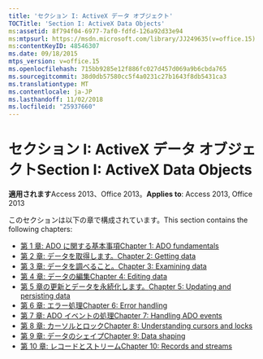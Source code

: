 ```yaml
---
title: 'セクション I: ActiveX データ オブジェクト'
TOCTitle: 'Section I: ActiveX Data Objects'
ms:assetid: 8f794f04-6977-7af0-fdfd-126a92d33e94
ms:mtpsurl: https://msdn.microsoft.com/library/JJ249635(v=office.15)
ms:contentKeyID: 48546307
ms.date: 09/18/2015
mtps_version: v=office.15
ms.openlocfilehash: 715bb9285e12f886fc027d457d069a9b6cbda765
ms.sourcegitcommit: 38d0db57580cc5f4a0231c27b1643f8db5431ca3
ms.translationtype: MT
ms.contentlocale: ja-JP
ms.lasthandoff: 11/02/2018
ms.locfileid: "25937660"
---
```

# <a name="section-i-activex-data-objects"></a><span data-ttu-id="166b7-102">セクション I: ActiveX データ オブジェクト</span><span class="sxs-lookup"><span data-stu-id="166b7-102">Section I: ActiveX Data Objects</span></span>

<span data-ttu-id="166b7-103">**適用されます**Access 2013、Office 2013。</span><span class="sxs-lookup"><span data-stu-id="166b7-103">**Applies to**: Access 2013, Office 2013</span></span>

<span data-ttu-id="166b7-104">このセクションは以下の章で構成されています。</span><span class="sxs-lookup"><span data-stu-id="166b7-104">This section contains the following chapters:</span></span>

- [<span data-ttu-id="166b7-105">第 1 章: ADO に関する基本事項</span><span class="sxs-lookup"><span data-stu-id="166b7-105">Chapter 1: ADO fundamentals</span></span>](chapter-1-ado-fundamentals.md)
- [<span data-ttu-id="166b7-106">第 2 章: データを取得します。</span><span class="sxs-lookup"><span data-stu-id="166b7-106">Chapter 2: Getting data</span></span>](chapter-2-getting-data.md)
- [<span data-ttu-id="166b7-107">第 3 章: データを調べること。</span><span class="sxs-lookup"><span data-stu-id="166b7-107">Chapter 3: Examining data</span></span>](chapter-3-examining-data.md)
- [<span data-ttu-id="166b7-108">第 4 章: データの編集</span><span class="sxs-lookup"><span data-stu-id="166b7-108">Chapter 4: Editing data</span></span>](chapter-4-editing-data.md)
- [<span data-ttu-id="166b7-109">第 5 章の更新とデータを永続化します。</span><span class="sxs-lookup"><span data-stu-id="166b7-109">Chapter 5: Updating and persisting data</span></span>](chapter-5-updating-and-persisting-data.md)
- [<span data-ttu-id="166b7-110">第 6 章: エラー処理</span><span class="sxs-lookup"><span data-stu-id="166b7-110">Chapter 6: Error handling</span></span>](chapter-6-error-handling.md)
- [<span data-ttu-id="166b7-111">第 7 章: ADO イベントの処理</span><span class="sxs-lookup"><span data-stu-id="166b7-111">Chapter 7: Handling ADO events</span></span>](chapter-7-handling-ado-events.md)
- [<span data-ttu-id="166b7-112">第 8 章: カーソルとロック</span><span class="sxs-lookup"><span data-stu-id="166b7-112">Chapter 8: Understanding cursors and locks</span></span>](chapter-8-understanding-cursors-and-locks.md)
- [<span data-ttu-id="166b7-113">第 9 章: データのシェイプ</span><span class="sxs-lookup"><span data-stu-id="166b7-113">Chapter 9: Data shaping</span></span>](chapter-9-data-shaping.md)
- [<span data-ttu-id="166b7-114">第 10 章: レコードとストリーム</span><span class="sxs-lookup"><span data-stu-id="166b7-114">Chapter 10: Records and streams</span></span>](chapter-10-records-and-streams.md)

